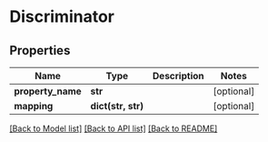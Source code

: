 # Discriminator

## Properties
Name | Type | Description | Notes
------------ | ------------- | ------------- | -------------
**property_name** | **str** |  | [optional] 
**mapping** | **dict(str, str)** |  | [optional] 

[[Back to Model list]](../README.md#documentation-for-models) [[Back to API list]](../README.md#documentation-for-api-endpoints) [[Back to README]](../README.md)


